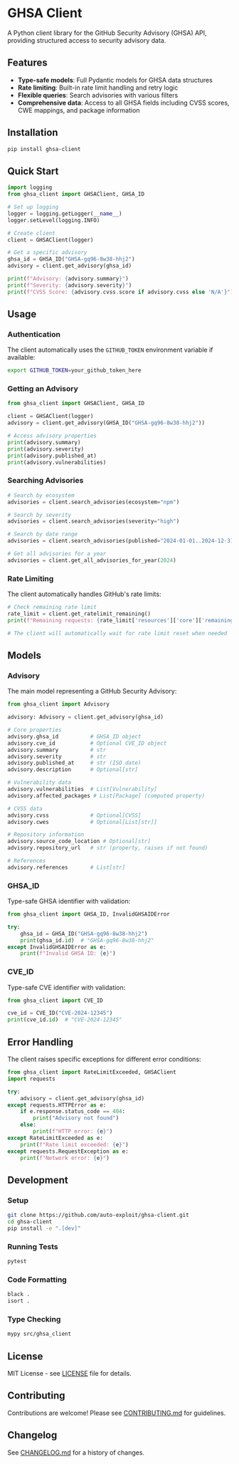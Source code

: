 # GHSA Client

A Python client library for the GitHub Security Advisory (GHSA) API, providing structured access to security advisory data.

## Features

- **Type-safe models**: Full Pydantic models for GHSA data structures
- **Rate limiting**: Built-in rate limit handling and retry logic
- **Flexible queries**: Search advisories with various filters
- **Comprehensive data**: Access to all GHSA fields including CVSS scores, CWE mappings, and package information

## Installation

```bash
pip install ghsa-client
```

## Quick Start

```python
import logging
from ghsa_client import GHSAClient, GHSA_ID

# Set up logging
logger = logging.getLogger(__name__)
logger.setLevel(logging.INFO)

# Create client
client = GHSAClient(logger)

# Get a specific advisory
ghsa_id = GHSA_ID("GHSA-gq96-8w38-hhj2")
advisory = client.get_advisory(ghsa_id)

print(f"Advisory: {advisory.summary}")
print(f"Severity: {advisory.severity}")
print(f"CVSS Score: {advisory.cvss.score if advisory.cvss else 'N/A'}")
```

## Usage

### Authentication

The client automatically uses the `GITHUB_TOKEN` environment variable if available:

```bash
export GITHUB_TOKEN=your_github_token_here
```

### Getting an Advisory

```python
from ghsa_client import GHSAClient, GHSA_ID

client = GHSAClient(logger)
advisory = client.get_advisory(GHSA_ID("GHSA-gq96-8w38-hhj2"))

# Access advisory properties
print(advisory.summary)
print(advisory.severity)
print(advisory.published_at)
print(advisory.vulnerabilities)
```

### Searching Advisories

```python
# Search by ecosystem
advisories = client.search_advisories(ecosystem="npm")

# Search by severity
advisories = client.search_advisories(severity="high")

# Search by date range
advisories = client.search_advisories(published="2024-01-01..2024-12-31")

# Get all advisories for a year
advisories = client.get_all_advisories_for_year(2024)
```

### Rate Limiting

The client automatically handles GitHub's rate limits:

```python
# Check remaining rate limit
rate_limit = client.get_ratelimit_remaining()
print(f"Remaining requests: {rate_limit['resources']['core']['remaining']}")

# The client will automatically wait for rate limit reset when needed
```

## Models

### Advisory

The main model representing a GitHub Security Advisory:

```python
from ghsa_client import Advisory

advisory: Advisory = client.get_advisory(ghsa_id)

# Core properties
advisory.ghsa_id          # GHSA_ID object
advisory.cve_id           # Optional CVE_ID object
advisory.summary          # str
advisory.severity         # str
advisory.published_at     # str (ISO date)
advisory.description      # Optional[str]

# Vulnerability data
advisory.vulnerabilities  # List[Vulnerability]
advisory.affected_packages # List[Package] (computed property)

# CVSS data
advisory.cvss             # Optional[CVSS]
advisory.cwes             # Optional[List[str]]

# Repository information
advisory.source_code_location # Optional[str]
advisory.repository_url   # str (property, raises if not found)

# References
advisory.references       # List[str]
```

### GHSA_ID

Type-safe GHSA identifier with validation:

```python
from ghsa_client import GHSA_ID, InvalidGHSAIDError

try:
    ghsa_id = GHSA_ID("GHSA-gq96-8w38-hhj2")
    print(ghsa_id.id)  # "GHSA-gq96-8w38-hhj2"
except InvalidGHSAIDError as e:
    print(f"Invalid GHSA ID: {e}")
```

### CVE_ID

Type-safe CVE identifier with validation:

```python
from ghsa_client import CVE_ID

cve_id = CVE_ID("CVE-2024-12345")
print(cve_id.id)  # "CVE-2024-12345"
```


## Error Handling

The client raises specific exceptions for different error conditions:

```python
from ghsa_client import RateLimitExceeded, GHSAClient
import requests

try:
    advisory = client.get_advisory(ghsa_id)
except requests.HTTPError as e:
    if e.response.status_code == 404:
        print("Advisory not found")
    else:
        print(f"HTTP error: {e}")
except RateLimitExceeded as e:
    print(f"Rate limit exceeded: {e}")
except requests.RequestException as e:
    print(f"Network error: {e}")
```

## Development

### Setup

```bash
git clone https://github.com/auto-exploit/ghsa-client.git
cd ghsa-client
pip install -e ".[dev]"
```

### Running Tests

```bash
pytest
```

### Code Formatting

```bash
black .
isort .
```

### Type Checking

```bash
mypy src/ghsa_client
```

## License

MIT License - see [LICENSE](LICENSE) file for details.

## Contributing

Contributions are welcome! Please see [CONTRIBUTING.md](CONTRIBUTING.md) for guidelines.

## Changelog

See [CHANGELOG.md](CHANGELOG.md) for a history of changes.
